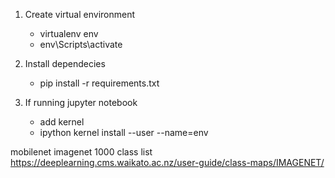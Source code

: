 1. Create virtual environment
    - virtualenv env
    - env\Scripts\activate

2. Install dependecies
    - pip install -r requirements.txt

3. If running jupyter notebook
    - add kernel
    - ipython kernel install --user --name=env

mobilenet imagenet 1000 class list
https://deeplearning.cms.waikato.ac.nz/user-guide/class-maps/IMAGENET/